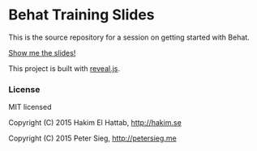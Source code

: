# Behat Training Slides

This is the source repository for a session on getting started with Behat.

[Show me the slides!](http://chasingmaxwell.github.io/behat-training)

This project is built with [reveal.js](https://github.com/hakimel/reveal.js/).

### License

MIT licensed

Copyright (C) 2015 Hakim El Hattab, http://hakim.se

Copyright (C) 2015 Peter Sieg, http://petersieg.me
